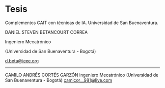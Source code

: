 ﻿# Tesis
Complementos CAIT con técnicas de IA. Universidad de San Buenaventura.

DANIEL STEVEN BETANCOURT CORREA

Ingeniero Mecatrónico

(Universidad de San Buenaventura - Bogotá)

d.beta@ieee.org

-------------------------------------------------

CAMILO ANDRÉS CORTÉS GARZÓN
Ingeniero Mecatrónico 
(Universidad de San Buenaventura - Bogotá)
camicor__981@live.com


